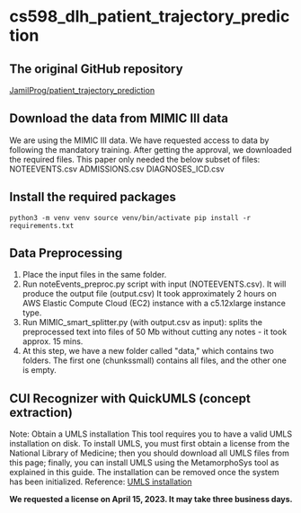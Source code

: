 # cs598_dlh_patient_trajectory_prediction

## The original GitHub repository
[JamilProg/patient_trajectory_prediction](https://github.com/JamilProg/patient_trajectory_prediction/blob/master/README.md)

## Download the data from MIMIC III data

We are using the MIMIC III data. We have requested access to data by following the mandatory training. After getting the approval, we downloaded the required files. This paper only needed the below subset of files:
NOTEEVENTS.csv
ADMISSIONS.csv
DIAGNOSES_ICD.csv


## Install the required packages
`python3 -m venv venv
source venv/bin/activate
pip install -r requirements.txt`

## Data Preprocessing

1. Place the input files in the same folder.
2. Run noteEvents_preproc.py script with input (NOTEEVENTS.csv). It will produce the output file (output.csv)
It took approximately 2 hours on AWS Elastic Compute Cloud (EC2) instance with a c5.12xlarge instance type.
3. Run MIMIC_smart_splitter.py (with output.csv as input): splits the preprocessed text into files of 50 Mb without cutting any notes - it took approx. 15 mins.
4. At this step, we have a new folder called "data," which contains two folders. The first one (chunkssmall) contains all files, and the other one is empty.

## CUI Recognizer with QuickUMLS (concept extraction)

Note: Obtain a UMLS installation This tool requires you to have a valid UMLS installation on disk. To install UMLS, you must first obtain a license from the National Library of Medicine; then you should download all UMLS files from this page; finally, you can install UMLS using the MetamorphoSys tool as explained in this guide. The installation can be removed once the system has been initialized.
Reference: [UMLS installation](https://github.com/Georgetown-IR-Lab/QuickUMLS/blob/master/README.md)

**We requested a license on April 15, 2023. It may take three business days.**

